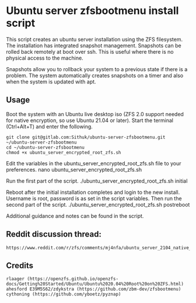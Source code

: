 # Ubuntu server zfsbootmenu install script

This script creates an ubuntu server installation using the ZFS filesystem. The installation has integrated snapshot management. Snapshots can be rolled back remotely at boot over ssh. This is useful where there is no physical access to the machine.

Snapshots allow you to rollback your system to a previous state if there is a problem. The system automatically creates snapshots on a timer and also when the system is updated with apt.


## Usage
Boot the system with an Ubuntu live desktop iso (ZFS 2.0 support needed for native encryption, so use Ubuntu 21.04 or later). Start the terminal (Ctrl+Alt+T) and enter the following.

	git clone git@gitlab.com:Sithuk/ubuntu-server-zfsbootmenu.git ~/ubuntu-server-zfsbootmenu
    cd ~/ubuntu-server-zfsbootmenu
    chmod +x ubuntu_server_encrypted_root_zfs.sh
	
Edit the variables in the ubuntu_server_encrypted_root_zfs.sh file to your preferences.
	nano ubuntu_server_encrypted_root_zfs.sh
	
Run the first part of the script.
	./ubuntu_server_encrypted_root_zfs.sh initial
	
Reboot after the initial installation completes and login to the new install. Username is root, password is as set in the script variables. Then run the second part of the script.
	./ubuntu_server_encrypted_root_zfs.sh postreboot

Additional guidance and notes can be found in the script.

## Reddit discussion thread:
	https://www.reddit.com/r/zfs/comments/mj4nfa/ubuntu_server_2104_native_encrypted_root_on_zfs/

## Credits
	rlaager (https://openzfs.github.io/openzfs-docs/Getting%20Started/Ubuntu/Ubuntu%2020.04%20Root%20on%20ZFS.html)
	ahesford E39M5S62/zdykstra (https://github.com/zbm-dev/zfsbootmenu)
	cythoning (https://github.com/yboetz/pyznap)
